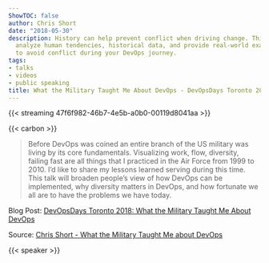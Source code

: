 ```yaml
---
ShowTOC: false
author: Chris Short
date: "2018-05-30"
description: History can help prevent conflict when driving change. This talk will
  analyze human tendencies, historical data, and provide real-world examples of how
  to avoid conflict during your DevOps journey.
tags:
- talks
- videos
- public speaking
title: What the Military Taught Me About DevOps - DevOpsDays Toronto 2018
---
```


{{< streaming 47f6f982-46b7-4e5b-a0b0-00119d8041aa >}}

{{< carbon >}}

> Before DevOps was coined an entire branch of the US military was living by its core fundamentals. Visualizing work, flow, diversity, failing fast are all things that I practiced in the Air Force from 1999 to 2010. I’d like to share my lessons learned serving during this time. This talk will broaden people’s view of how DevOps can be implemented, why diversity matters in DevOps, and how fortunate we all are to have the problems we have today.

Blog Post: [DevOpsDays Toronto 2018: What the Military Taught Me About DevOps](/devopsdays-toronto-2018-what-the-military-taught-me-about-devops/)

Source: [Chris Short - What the Military Taught Me about DevOps](https://youtu.be/TIE1rKkJWyY)

{{< speaker >}}
